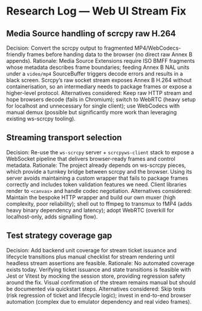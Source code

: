 # Research Log — Web UI Stream Fix

## Media Source handling of scrcpy raw H.264

Decision: Convert the scrcpy output to fragmented MP4/WebCodecs-friendly frames before handing data to the browser (no direct raw Annex B appends).
Rationale: Media Source Extensions require ISO BMFF fragments whose metadata describes frame boundaries; feeding Annex B NAL units under a `video/mp4` SourceBuffer triggers decode errors and results in a black screen. Scrcpy’s raw socket stream exposes Annex B H.264 without containerisation, so an intermediary needs to package frames or expose a higher-level protocol.
Alternatives considered: Keep raw HTTP stream and hope browsers decode (fails in Chromium); switch to WebRTC (heavy setup for localhost and unnecessary for single client); use WebCodecs with manual demux (possible but significantly more work than leveraging existing ws-scrcpy tooling).

## Streaming transport selection

Decision: Re-use the `ws-scrcpy` server + `scrcpyws-client` stack to expose a WebSocket pipeline that delivers browser-ready frames and control metadata.
Rationale: The project already depends on ws-scrcpy pieces, which provide a turnkey bridge between scrcpy and the browser. Using its server avoids maintaining a custom wrapper that fails to package frames correctly and includes token validation features we need. Client libraries render to `<canvas>` and handle codec negotiation.
Alternatives considered: Maintain the bespoke HTTP wrapper and build our own muxer (high complexity, poor reliability); shell out to ffmpeg to transmux to fMP4 (adds heavy binary dependency and latency); adopt WebRTC (overkill for localhost-only, adds signalling flow).

## Test strategy coverage gap

Decision: Add backend unit coverage for stream ticket issuance and lifecycle transitions plus manual checklist for stream rendering until headless stream assertions are feasible.
Rationale: No automated coverage exists today. Verifying ticket issuance and state transitions is feasible with Jest or Vitest by mocking the session store, providing regression safety around the fix. Visual confirmation of the stream remains manual but should be documented via quickstart steps.
Alternatives considered: Skip tests (risk regression of ticket and lifecycle logic); invest in end-to-end browser automation (complex due to emulator dependency and real video frames).
